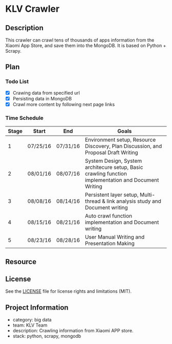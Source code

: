 # KLV Crawler
## Description
This crawler can crawl tens of thousands of apps information from the Xiaomi App Store, and save them into the MongoDB. It is based on Python + Scrapy. 
## Plan
### Todo List
- [x] Crawing data from specified url
- [x] Persisting data in MongoDB
- [x] Crawl more content by following next page links

### Time Schedule

| Stage | Start  | End | Goals |
| ------------- | ------------- | ------------- | ------------- |
| 1 | 07/25/16  | 07/31/16  | Environment setup, Resource Discovery, Plan Discussion, and Proposal Draft Writing |
| 2 | 08/01/16  | 08/07/16  | System Design, System architecure setup, Basic crawling function implementation and Document Writing  |
| 3 | 08/08/16  | 08/14/16  | Persistent layer setup, Multi-thread & link analysis study and Document writing  |
| 4 | 08/15/16  | 08/21/16  | Auto crawl function implementation and Document writing  |
| 5 | 08/23/16  | 08/28/16  | User Manual Writing and Presentation Making  |
## Resource

## License
See the [LICENSE](LICENSE.md) file for license rights and limitations (MIT).
## Project 	Information
- category: big data
- team: KLV Team
- description: Crawling information from Xiaomi APP store.
- stack: python, scrapy, mongodb

